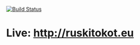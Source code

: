 [![Build Status](https://travis-ci.org/Automattic/_s.svg?branch=master)](https://travis-ci.org/Automattic/_s)

Live: http://ruskitokot.eu
===